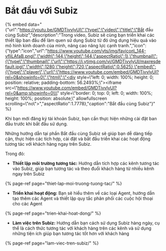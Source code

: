 # Bắt đầu với Subiz

{% embed data="{\"url\":\"https://youtu.be/GMDTivvlyUI\",\"type\":\"video\",\"title\":\"Bắt đầu cùng Subiz\",\"description\":\"Trong video, Subiz sẽ cùng bạn triển khai các thiết lập ban đầu để làm quen sử dụng Subiz từ đó ứng dụng hiệu quả vào mô hình kinh doanh của mình, nâng cao năng lực cạnh tranh.\",\"icon\":{\"type\":\"icon\",\"url\":\"https://www.youtube.com/yts/img/favicon\_144-vfliLAfaB.png\",\"width\":144,\"height\":144,\"aspectRatio\":1},\"thumbnail\":{\"type\":\"thumbnail\",\"url\":\"https://i.ytimg.com/vi/GMDTivvlyUI/maxresdefault.jpg\",\"width\":1280,\"height\":720,\"aspectRatio\":0.5625},\"embed\":{\"type\":\"player\",\"url\":\"https://www.youtube.com/embed/GMDTivvlyUI?rel=0&showinfo=0\",\"html\":\"<div style=\\\"left: 0; width: 100%; height: 0; position: relative; padding-bottom: 56.2493%;\\\"><iframe src=\\\"https://www.youtube.com/embed/GMDTivvlyUI?rel=0&amp;showinfo=0\\\" style=\\\"border: 0; top: 0; left: 0; width: 100%; height: 100%; position: absolute;\\\" allowfullscreen scrolling=\\\"no\\\"></iframe></div>\",\"aspectRatio\":1.7778},\"caption\":\"Bắt đầu cùng Subiz\"}" %}

Khi bạn mới đăng ký tài khoản Subiz, bạn cần thực hiện những cài đặt ban đầu trước khi bắt đầu sử dụng.

Những hướng dẫn tại phần Bắt đầu cùng Subiz sẽ giúp bạn dễ dàng tiếp cận, thực hiện các tích hợp, cài đặt và bắt đầu triển khai các hoạt động tương tác với khách hàng ngay trên Subiz.

Trong đó:

* **Thiết lập môi trường tương tác:** Hướng dẫn tích hợp các kênh tương tác vào Subiz, giúp bạn tương tác và theo đuổi khách hàng từ nhiều kênh ngay trên Subiz

{% page-ref page="thiet-lap-moi-truong-tuong-tac/" %}

* **Triển khai hoạt động:** Bạn sẽ hiểu thêm về các loại Agent, hướng dẫn tạo thêm các Agent và thiết lập quy tắc phân phối các cuộc hội thoại cho các Agent

{% page-ref page="trien-khai-hoat-dong/" %}

* **Làm việc trên Subiz:** Hướng dẫn bạn cách sử dụng Subiz hàng ngày, cụ thể là cách thức tương tác với khách hàng trên các kênh và sử dụng những tiện ích giúp bạn tương tác tốt hơn với khách hàng

{% page-ref page="lam-viec-tren-subiz/" %}



